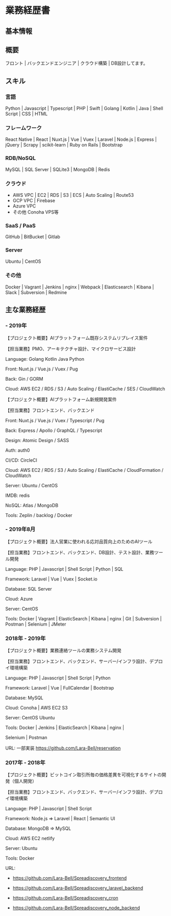 # 業務経歴書

## 基本情報

## 概要
フロント | バックエンドエンジニア | クラウド構築 | DB設計してます。

## スキル
### 言語
Python | Javascript | Typescript | PHP | Swift | Golang | Kotlin | Java | Shell Script | CSS | HTML

### フレームワーク
React Native | React | Nuxt.js | Vue | Vuex | Laravel | Node.js | Express | jQuery | Scrapy | scikit-learn | Ruby on Rails | Bootstrap

### RDB/NoSQL
MySQL | SQL Server | SQLite3 | MongoDB | Redis

### クラウド
- AWS VPC | EC2 | RDS | S3 | ECS | Auto Scaling | Route53
- GCP VPC | Firebase
- Azure VPC
- その他 Conoha VPS等

### SaaS / PaaS
GitHub | BitBucket | Gitlab

### Server
Ubuntu | CentOS

### その他
Docker | Vagrant | Jenkins | nginx | Webpack | Elasticsearch | Kibana | Slack | Subversion | Redmine

## 主な業務経歴

### - 2019年
【プロジェクト概要】AIプラットフォーム既存システムリプレイス案件

【担当業務】PMO、アーキテクチャ設計、マイクロサービス設計

Language: Golang Kotlin Java Python

Front: Nuxt.js / Vue.js / Vuex / Pug

Back: Gin / GORM

Cloud: AWS EC2 / RDS / S3 / Auto Scaling / ElastiCache / SES / CloudWatch

【プロジェクト概要】AIプラットフォーム新規開発案件

【担当業務】フロントエンド、バックエンド

Front: Nuxt.js / Vue.js / Vuex / Typescript / Pug

Back: Express / Apollo / GraphQL / Typescript

Design: Atomic Design / SASS

Auth: auth0

CI/CD: CircleCI

Cloud: AWS EC2 / RDS / S3 / Auto Scaling / ElastiCache / CloudFormation / CloudWatch

Server: Ubuntu / CentOS

IMDB: redis

NoSQL: Atlas / MongoDB

Tools: ​Zeplin / backlog / Docker


### - 2019年8月

【プロジェクト概要】法人営業に使われる応対品質向上のためのAIツール

【担当業務】フロントエンド、バックエンド、DB設計、テスト設計、業務ツール開発

Language: PHP | Javascript | Shell Script | Python | SQL

Framework: Laravel | Vue | Vuex | Socket.io

Database: SQL Server

Cloud: Azure

Server: CentOS

Tools: Docker | Vagrant | ElasticSearch | Kibana | nginx | Git | Subversion | Postman | Selenium | JMeter

### 2018年 - 2019年
【プロジェクト概要】業務連絡ツールの業務システム開発

【担当業務】フロントエンド、バックエンド、サーバー/インフラ設計、デプロイ環境構築

Language: PHP | Javascript | Shell Script | Python

Framework: Laravel | Vue | FullCalendar | Bootstrap

Database: MySQL

Cloud: Conoha | AWS EC2 S3

Server: CentOS Ubuntu

Tools: Docker | Jenkins | ElasticSearch | Kibana | nginx |

Selenium | Postman

URL: 一部実装
https://github.com/Lara-Bell/reservation

### 2017年 - 2018年
【プロジェクト概要】ビットコイン取引所毎の価格差異を可視化するサイトの開発（個人開発）

【担当業務】フロントエンド、バックエンド、サーバー/インフラ設計、デプロイ環境構築

Language: PHP | Javascript | Shell Script

Framework: Node.js => Laravel | React | Semantic UI

Database: MongoDB => MySQL

Cloud: AWS EC2 netlify

Server: Ubuntu

Tools: Docker

URL:
- https://github.com/Lara-Bell/Spreadiscovery_frontend
- https://github.com/Lara-Bell/Spreadiscovery_laravel_backend
- https://github.com/Lara-Bell/Spreadiscovery_cron

- https://github.com/Lara-Bell/Spreadiscovery_node_backend